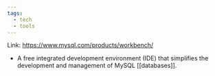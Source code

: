 ```yaml
---
tags:
  - tech
  - tools
---
```


Link: https://www.mysql.com/products/workbench/

- A free integrated development environment (IDE) that simplifies the development and management of MySQL [[databases]].